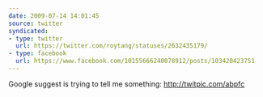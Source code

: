 ```yaml
---
date: 2009-07-14 14:01:45
source: twitter
syndicated:
- type: twitter
  url: https://twitter.com/roytang/statuses/2632435179/
- type: facebook
  url: https://www.facebook.com/10155666240078912/posts/103420423751
---
```


Google suggest is trying to tell me something: http://twitpic.com/abpfc